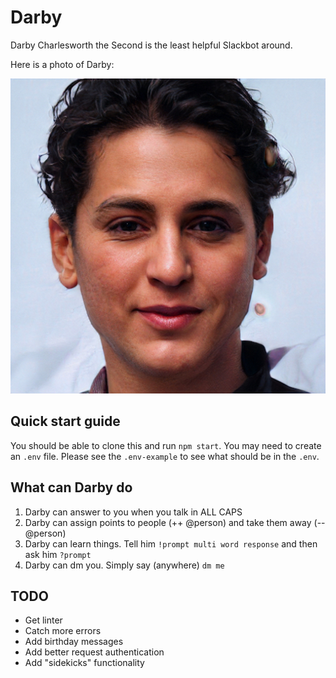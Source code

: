 # Darby
Darby Charlesworth the Second is the least helpful Slackbot around.

Here is a photo of Darby:

![Darby](images/darby_the_second.jpeg)

## Quick start guide

You should be able to clone this and run `npm start`. You may need to create an `.env` file. Please see the `.env-example` to see what should be in the `.env`.

## What can Darby do
1. Darby can answer to you when you talk in ALL CAPS
2. Darby can assign points to people (++ @person) and take them away (-- @person)
3. Darby can learn things. Tell him `!prompt multi word response` and then ask him `?prompt`
4. Darby can dm you. Simply say (anywhere) `dm me`

## TODO

* Get linter
* Catch more errors
* Add birthday messages
* Add better request authentication
* Add "sidekicks" functionality